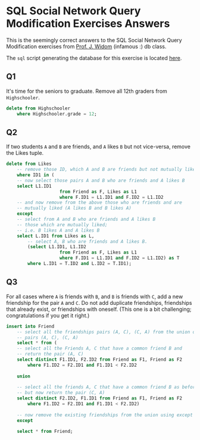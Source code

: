 # SQL Social Network Query Modification Exercises Answers

This is the seemingly correct answers to the SQL Social Network Query Modification 
exercises from [Prof. J. Widom][2] (infamous :) db class.

The `sql` script generating the database for this exercise is located [here][1].

## Q1

It's time for the seniors to graduate. Remove all 12th graders from `Highschooler`. 

```sql
delete from Highschooler
    where Highschooler.grade = 12;
```

## Q2

If two students `A` and `B` are friends, and `A` likes `B` but not vice-versa, 
remove the Likes tuple. 

```sql
delete from Likes
    -- remove those ID, which A and B are friends but not mutually liked
    where ID1 in (
    -- now select those pairs A and B who are friends and A likes B
    select L1.ID1
                    from Friend as F, Likes as L1
                    where F.ID1 = L1.ID1 and F.ID2 = L1.ID2
    -- and now remove from the above those who are friends and are
    -- mutually liked (A likes B and B likes A)
    except
    -- select from A and B who are friends and A likes B
    -- those which are mutually liked; 
    -- i.e. B likes A and A likes B
    select L.ID1 from Likes as L,
        -- select A, B who are friends and A likes B.
        (select L1.ID1, L1.ID2 
                    from Friend as F, Likes as L1
                    where F.ID1 = L1.ID1 and F.ID2 = L1.ID2) as T
        where L.ID1 = T.ID2 and L.ID2 = T.ID1);
```

## Q3

For all cases where `A` is friends with `B`, and `B` is friends with `C`, add a new friendship 
for the pair `A` and `C`. Do not add duplicate friendships, friendships that already exist, or 
friendships with oneself. (This one is a bit challenging; congratulations if you get it right.) 

```sql
insert into Friend
    -- select all the friendships pairs (A, C), (C, A) from the union of
    -- pairs (A, C), (C, A)
    select * from (
    -- select all the Friends A, C that have a common friend B and
    -- return the pair (A, C)
    select distinct F1.ID1, F2.ID2 from Friend as F1, Friend as F2
        where F1.ID2 = F2.ID1 and F1.ID1 < F2.ID2
    
    union
    
    -- select all the friends A, C that have a common friend B as before
    -- but now return the pair (C, A)
    select distinct F2.ID2, F1.ID1 from Friend as F1, Friend as F2
        where F1.ID2 = F2.ID1 and F1.ID1 < F2.ID2)
    
    -- now remove the existing friendships from the union using except
    except

    select * from Friend;
```

[1]: sql-schemas/social.sql
[2]: http://cs.stanford.edu/people/widom/
